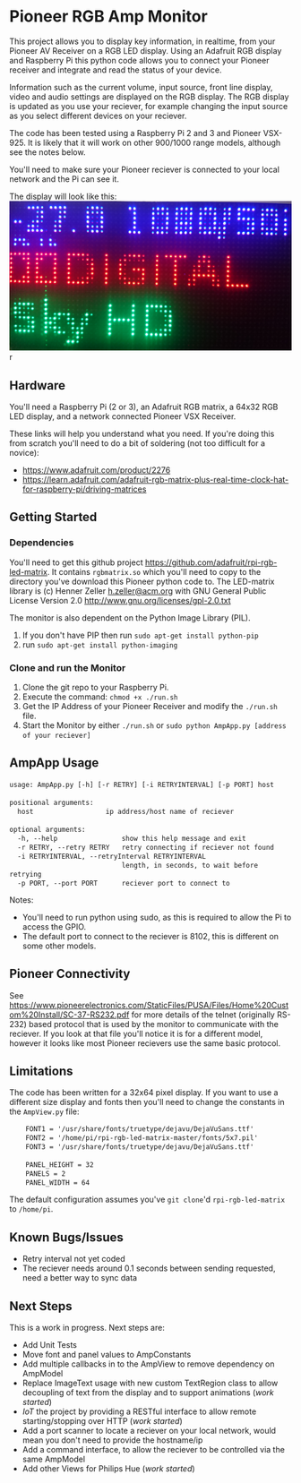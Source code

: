 # Pioneer RGB Amp Monitor
This project allows you to display key information, in realtime, from your Pioneer AV Receiver on a RGB LED display. Using an Adafruit RGB display and Raspberry Pi this python code allows you to connect your Pioneer receiver and integrate and read the status of your device.

Information such as the current volume, input source, front line display, video and audio settings are displayed on the RGB display. The RGB display is updated as you use your reciever, for example changing the input source as you select different devices on your reciever. 

The code has been tested using a Raspberry Pi 2 and 3 and Pioneer VSX-925. It is likely that it will work on other 900/1000 range models, although see the notes below. 

You'll need to make sure your Pioneer reciever is connected to your local network and the Pi can see it.   

The display will look like this:![alt-text](https://github.com/danamini/PioneerRgbAmpMonitor/blob/master/images/RGB%20Display.JPG)
r
 ## Hardware
You'll need a Raspberry Pi (2 or 3), an Adafruit RGB matrix, a 64x32 RGB LED display, and a network connected Pioneer VSX Receiver. 

These links will help you understand what you need. If you're doing this from scratch you'll need to do a bit of soldering (not too difficult for a novice): 
* https://www.adafruit.com/product/2276
* https://learn.adafruit.com/adafruit-rgb-matrix-plus-real-time-clock-hat-for-raspberry-pi/driving-matrices

## Getting Started

### Dependencies
You'll need to get this github project https://github.com/adafruit/rpi-rgb-led-matrix. It contains `rgbmatrix.so` which you'll need to copy to the directory you've download this Pioneer python code to. The LED-matrix library is (c) Henner Zeller h.zeller@acm.org with GNU General Public License Version 2.0 http://www.gnu.org/licenses/gpl-2.0.txt

The monitor is also dependent on the Python Image Library (PIL). 

1. If you don't have PIP then run `sudo apt-get install python-pip`
2. run `sudo apt-get install python-imaging`

### Clone and run the Monitor
1. Clone the git repo to your Raspberry Pi.
2. Execute the command: `chmod +x ./run.sh`
3. Get the IP Address of your Pioneer Receiver and modify the `./run.sh` file.
4. Start the Monitor by either `./run.sh` or `sudo python AmpApp.py [address of your reciever]`
 
## AmpApp Usage
```
usage: AmpApp.py [-h] [-r RETRY] [-i RETRYINTERVAL] [-p PORT] host

positional arguments:
  host                  ip address/host name of reciever

optional arguments:
  -h, --help                show this help message and exit
  -r RETRY, --retry RETRY   retry connecting if reciever not found
  -i RETRYINTERVAL, --retryInterval RETRYINTERVAL
                            length, in seconds, to wait before retrying
  -p PORT, --port PORT      reciever port to connect to
```
Notes:
* You'll need to run python using sudo, as this is required to allow the Pi to access the GPIO.
* The default port to connect to the reciever is 8102, this is different on some other models. 

## Pioneer Connectivity
See https://www.pioneerelectronics.com/StaticFiles/PUSA/Files/Home%20Custom%20Install/SC-37-RS232.pdf for more details of the telnet (originally RS-232) based protocol that is used by the monitor to communicate with the reciever. If you look at that file you'll notice it is for a different model, however it looks like most Pioneer recievers use the same basic protocol. 

## Limitations
The code has been written for a 32x64 pixel display. If you want to use a different size display and fonts then you'll need to change the constants in the `AmpView.py` file:
```
    FONT1 = '/usr/share/fonts/truetype/dejavu/DejaVuSans.ttf'
    FONT2 = '/home/pi/rpi-rgb-led-matrix-master/fonts/5x7.pil'
    FONT3 = '/usr/share/fonts/truetype/dejavu/DejaVuSans.ttf'

    PANEL_HEIGHT = 32
    PANELS = 2
    PANEL_WIDTH = 64
```
The default configuration assumes you've `git clone`'d `rpi-rgb-led-matrix` to `/home/pi`. 

## Known Bugs/Issues
* Retry interval not yet coded
* The reciever needs around 0.1 seconds between sending requested, need a better way to sync data

## Next Steps
This is a work in progress. Next steps are:
* Add Unit Tests
* Move font and panel values to AmpConstants
* Add multiple callbacks in to the AmpView to remove dependency on AmpModel
* Replace ImageText usage with new custom TextRegion class to allow decoupling of text from the display and to support animations (_work started_)
* _IoT_ the project by providing a RESTful interface to allow remote starting/stopping over HTTP (_work started_)
* Add a port scanner to locate a reciever on your local network, would mean you don't need to provide the hostname/ip 
* Add a command interface, to allow the reciever to be controlled via the same AmpModel
* Add other Views for Philips Hue (_work started_)
